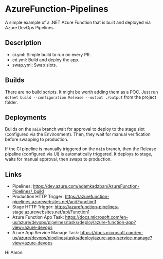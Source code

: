 # AzureFunction-Pipelines

A simple example of a .NET Azure Function that is built and deployed via Azure DevOps Pipelines.

## Description

- ci.yml: Simple build to run on every PR.
- cd.yml: Build and deploy the app.
- swap.yml: Swap slots.

## Builds

There are no build scripts. It might be worth adding them as a POC. Just run ```dotnet build --configuration Release --output ./output``` from the project folder.

## Deployments

Builds on the `main` branch wait for approval to deploy to the stage slot (configured via the Environment). Then, they wait for manual verification before swapping to production.

If the CI pipeline is manually triggered on the `main` branch, then the Release pipeline (configured via UI) is automatically triggered. It deploys to stage, waits for manual approval, then swaps to production.

## Links

- Pipelines: https://dev.azure.com/adamkadzban/AzureFunction-Pipelines/_build
- Production HTTP Trigger: https://azurefunction-pipelines.azurewebsites.net/api/Function1
- Stage HTTP Trigger: https://azurefunction-pipelines-stage.azurewebsites.net/api/Function1
- Azure Function App Task: https://docs.microsoft.com/en-us/azure/devops/pipelines/tasks/deploy/azure-function-app?view=azure-devops
- Azure App Service Manage Task: https://docs.microsoft.com/en-us/azure/devops/pipelines/tasks/deploy/azure-app-service-manage?view=azure-devops


Hi Aaron

